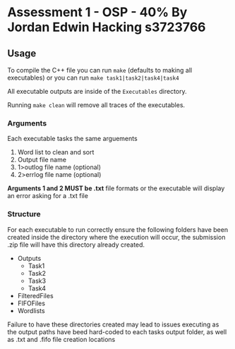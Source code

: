 # Assessment 1 - OSP - 40% By Jordan Edwin Hacking s3723766
## Usage
To compile the C++ file you can run `make` (defaults to making all executables) or you can run `make task1|task2|task4|task4`

All executable outputs are inside of the `Executables` directory.

Running `make clean` will remove all traces of the executables.

### Arguments
Each executable tasks the same arguements 

1. Word list to clean and sort
2. Output file name
3. 1>outlog file name (optional)
4. 2>errlog file name (optional)

**Arguments 1 and 2 MUST be .txt** file formats or the executable will display an error asking for a .txt file

### Structure
For each executable to run correctly ensure the following folders have been created inside the directory where the execution will occur, the submission .zip file will have this directory already created.

- Outputs
    - Task1
    - Task2
    - Task3
    - Task4
- FilteredFiles
- FIFOFiles
- Wordlists

Failure to have these directories created may lead to issues executing as the output paths have beed hard-coded to each tasks output folder, as well as .txt and .fifo file creation locations



